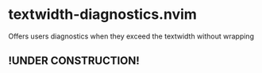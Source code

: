 # textwidth-diagnostics.nvim
Offers users diagnostics when they exceed the textwidth without wrapping

## !UNDER CONSTRUCTION!
